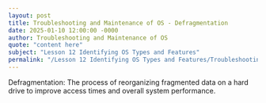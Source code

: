 ```yaml
---
layout: post
title: Troubleshooting and Maintenance of OS - Defragmentation
date: 2025-01-10 12:00:00 -0000
author: Troubleshooting and Maintenance of OS
quote: "content here"
subject: "Lesson 12 Identifying OS Types and Features"
permalink: "/Lesson 12 Identifying OS Types and Features/Troubleshooting and Maintenance of OS/Troubleshooting and Maintenance of OS - Defragmentation"
---
```


Defragmentation: The process of reorganizing fragmented data on a hard drive to improve access times and overall system performance.
